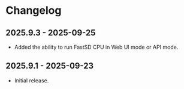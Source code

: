 # Changelog

## 2025.9.3 - 2025-09-25

- Added the ability to run FastSD CPU in Web UI mode or API mode.

## 2025.9.1 - 2025-09-23

- Initial release.
